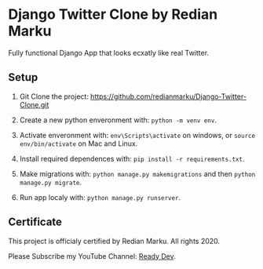 # Django Twitter Clone by Redian Marku

Fully functional Django App that looks ecxatly like real Twitter.

## Setup

1. Git Clone the project: https://github.com/redianmarku/Django-Twitter-Clone.git

2. Create a new python enveronment with: ```python -m venv env```.

3. Activate enveronment with: ```env\Scripts\activate``` on windows, or ```source env/bin/activate``` on Mac and Linux.

4. Install required dependences with: ```pip install -r requirements.txt```.

5. Make migrations with: ```python manage.py makemigrations``` and then ```python manage.py migrate```.

6. Run app localy with: ```python manage.py runserver```.

## Certificate
This project is officialy certified by Redian Marku.
All rights 2020.

Please Subscribe my YouTube Channel: <a href="https://www.youtube.com/channel/UCO5WiowKFnEw17AOk008WOQ" target="_blank">Ready Dev</a>.
